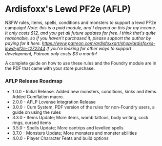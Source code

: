 # Ardisfoxx's Lewd PF2e (AFLP)
NSFW rules, items, spells, conditions and monsters to support a lewd PF2e campaign! 
*Note: this is a paid module, and I depend on this for my income. It only costs $12, and you get all future updates for free. I think that's quite reasonable, so if you haven't purchased it, please support the author by paying for it here. https://www.patreon.com/ardisfoxxart/shop/ardisfoxxs-lewd-pf2e-1272244*
*If you're looking for other ways to support development, Patreon only costs $3 a month!*

A complete guide on how to use these rules and the Foundry module are in the PDF that came with your store purchase.

### AFLP Release Roadmap
- 1.0.0 - Initial Release. Added new monsters, conditions, kinks and items. Added Cumflation macro.
- 2.0.0 - AFLP Lovense Integration Release
- 3.0.0 - Cum System, PDF version of the rules for non-Foundry users, a guide on using the rules
- 3.3.0 - Items Update; More items, womb tattoos, body writing, cock rings, cursed items
- 3.5.0 - Spells Update; More cantrips and levelled spells
- 3.7.0 - Monsters Update; More monsters and monster abilities
- 4.0.0 - Player Character Feats and build options

